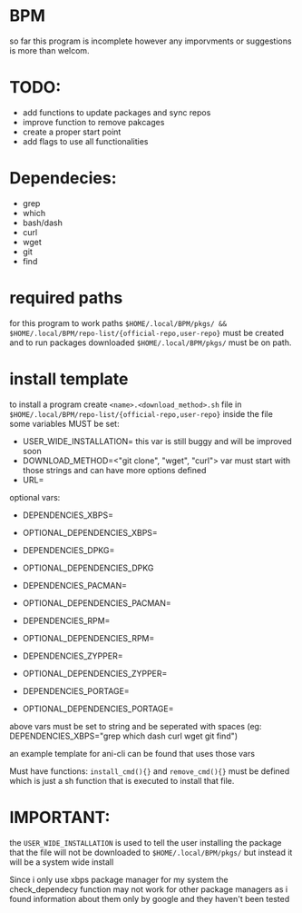 # BPM
so far this program is incomplete however any imporvments or suggestions is more than welcom.

# TODO:
- add functions to update packages and sync repos
- improve function to remove pakcages
- create a proper start point
- add flags to use all functionalities

# Dependecies:
- grep
- which
- bash/dash
- curl
- wget
- git
- find

# required paths
for this program to work paths ```$HOME/.local/BPM/pkgs/ && $HOME/.local/BPM/repo-list/{official-repo,user-repo}``` must be created and to run packages downloaded ```$HOME/.local/BPM/pkgs/``` must be on path.

# install template
to install a program create ```<name>.<download_method>.sh``` file in ```$HOME/.local/BPM/repo-list/{official-repo,user-repo}``` inside the file some variables MUST be set:
- USER_WIDE_INSTALLATION=<true or false> this var is still buggy and will be improved soon
- DOWNLOAD_METHOD=<"git clone", "wget", "curl"> var must start with those strings and can have more options defined
- URL=<url to download file>

optional vars:
- DEPENDENCIES_XBPS=
- OPTIONAL_DEPENDENCIES_XBPS=

- DEPENDENCIES_DPKG=
- OPTIONAL_DEPENDENCIES_DPKG

- DEPENDENCIES_PACMAN=
- OPTIONAL_DEPENDENCIES_PACMAN=

- DEPENDENCIES_RPM=
- OPTIONAL_DEPENDENCIES_RPM=

- DEPENDENCIES_ZYPPER=
- OPTIONAL_DEPENDENCIES_ZYPPER=

- DEPENDENCIES_PORTAGE=
- OPTIONAL_DEPENDENCIES_PORTAGE=

above vars must be set to string and be seperated with spaces (eg: DEPENDENCIES_XBPS="grep which dash curl wget git find")

an example template for ani-cli can be found that uses those vars

Must have functions:
```install_cmd(){}``` and ```remove_cmd(){}``` must be defined which is just a sh function that is executed to install that file.

# IMPORTANT:
the ```USER_WIDE_INSTALLATION``` is used to tell the user installing the package that the file will not be downloaded to ```$HOME/.local/BPM/pkgs/``` but instead it will be a system wide install


Since i only use xbps package manager for my system the check_dependecy function may not work for other package managers as i found information about them only by google and they haven't been tested

